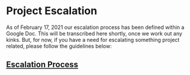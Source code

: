 # Project Escalation

As of February 17, 2021 our escalation process has been defined within a Google Doc. This will be transcribed here shortly, once we work out any kinks. But, for now, if you have a need for escalating something project related, please follow the guidelines below:

## [Escalation Process](https://docs.google.com/document/d/1j4iOyYglbR352Ys6Xkyc29SDQPFducegqnil4eHMCFI/edit?usp=sharing)

